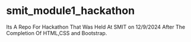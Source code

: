 # smit_module1_hackathon
Its A Repo For Hackathon That Was Held At SMIT on 12/9/2024 After The Completion Of HTML,CSS and Bootstrap.
